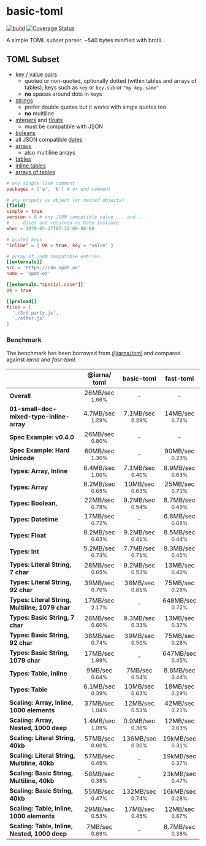 # basic-toml

[![build](https://github.com/WebReflection/basic-toml/actions/workflows/node.js.yml/badge.svg)](https://github.com/WebReflection/basic-toml/actions/workflows/node.js.yml) [![Coverage Status](https://coveralls.io/repos/github/WebReflection/basic-toml/badge.svg?branch=main)](https://coveralls.io/github/WebReflection/basic-toml?branch=main)

A simple TOML subset parser. ~540 bytes minified with brotli.

## TOML Subset

  * [key / value pairs](https://toml.io/en/v1.0.0#keyvalue-pair)
    * quoted or non-quoted, optionally dotted (within tables and arrays of tables), keys such as `key` or `key.sub` or `"my-key.same"`
    * **no** spaces around dots in keys
  * [strings](https://toml.io/en/v1.0.0#string)
    * prefer double quotes but it works with single quotes too
    * **no** multiline
  * [integers](https://toml.io/en/v1.0.0#integer) and [floats](https://toml.io/en/v1.0.0#float)
    * must be compatible with JSON
  * [boleans](https://toml.io/en/v1.0.0#boolean)
  * all JSON compatible [dates](https://toml.io/en/v1.0.0#offset-date-time)
  * [arrays](https://toml.io/en/v1.0.0#array)
    * also multiline arrays
  * [tables](https://toml.io/en/v1.0.0#table)
  * [inline tables](https://toml.io/en/v1.0.0#inline-table)
  * [arrays of tables](https://toml.io/en/v1.0.0#array-of-tables)

```toml
# any single line comment
packages = ['a', 'b'] # or end comment

# any propety as object (or nested objects)
[field]
simple = true
version = 0 # any JSON compatible value ... and ...
# ... dates are returned as Date instance
when = 1979-05-27T07:32:00-08:00

# quoted keys
"inline" = { OK = true, key = "value" }

# array of JSON compatible entries
[[externals]]
src = 'https://cdn.spot.on'
name = 'spot-on'

[[externals."special.case"]]
ok = true

[[preload]]
files = [
  './3rd-party.js',
  './other.js'
]
```

### Benchmark

The benchmark has been borrowed from [@iarna/toml](https://github.com/iarna/iarna-toml#benchmarks) and compared against *iarna* and *fast-toml*.

|   | @iarna/<wbr>toml | basic-toml | fast-toml |
| - | :---------: | :--------: | :-------: |
| **Overall** | 26MB/sec<br><small>1.66%</small> | - | - |
| **01-small-doc-mixed-type-inline-array** | 4.7MB/sec<br><small>1.29%</small> | 7.1MB/sec<br><small>0.29%</small> | 14MB/sec<br><small>0.72%</small> |
| **Spec Example: v0.4.0** | 26MB/sec<br><small>0.80%</small> | - | - |
| **Spec Example: Hard Unicode** | 60MB/sec<br><small>1.30%</small> | - | 90MB/sec<br><small>0.23%</small> |
| **Types: Array, Inline** | 6.4MB/sec<br><small>1.00%</small> | 7.1MB/sec<br><small>0.40%</small> | 8.9MB/sec<br><small>0.63%</small> |
| **Types: Array** | 6.2MB/sec<br><small>0.65%</small> | 10MB/sec<br><small>0.63%</small> | 25MB/sec<br><small>0.71%</small> |
| **Types: Boolean,** | 22MB/sec<br><small>0.78%</small> | 9.2MB/sec<br><small>0.54%</small> | 8.7MB/sec<br><small>0.49%</small> |
| **Types: Datetime** | 17MB/sec<br><small>0.72%</small> | - | 6.8MB/sec<br><small>0.68%</small> |
| **Types: Float** | 8.2MB/sec<br><small>0.63%</small> | 9.2MB/sec<br><small>0.41%</small> | 8.5MB/sec<br><small>0.44%</small> |
| **Types: Int** | 5.2MB/sec<br><small>0.73%</small> | 7.7MB/sec<br><small>0.71%</small> | 8.3MB/sec<br><small>0.45%</small> |
| **Types: Literal String, 7 char** | 28MB/sec<br><small>0.65%</small> | 9.2MB/sec<br><small>0.53%</small> | 13MB/sec<br><small>0.40%</small> |
| **Types: Literal String, 92 char** | 39MB/sec<br><small>0.70%</small> | 38MB/sec<br><small>0.81%</small> | 75MB/sec<br><small>0.26%</small> |
| **Types: Literal String, Multiline, 1079 char** | 17MB/sec<br><small>2.17%</small> | - | 648MB/sec<br><small>0.72%</small> |
| **Types: Basic String, 7 char** | 28MB/sec<br><small>0.60%</small> | 9.3MB/sec<br><small>0.33%</small> | 13MB/sec<br><small>0.37%</small> |
| **Types: Basic String, 92 char** | 38MB/sec<br><small>0.74%</small> | 39MB/sec<br><small>0.50%</small> | 75MB/sec<br><small>0.28%</small> |
| **Types: Basic String, 1079 char** | 17MB/sec<br><small>1.99%</small> | - | 647MB/sec<br><small>0.45%</small> |
| **Types: Table, Inline** | 9MB/sec<br><small>0.64%</small> | 7MB/sec<br><small>0.54%</small> | 8.8MB/sec<br><small>0.44%</small> |
| **Types: Table** | 6.1MB/sec<br><small>0.39%</small> | 10MB/sec<br><small>0.63%</small> | 18MB/sec<br><small>0.29%</small> |
| **Scaling: Array, Inline, 1000 elements** | 37MB/sec<br><small>1.04%</small> | 12MB/sec<br><small>0.53%</small> | 42MB/sec<br><small>0.21%</small> |
| **Scaling: Array, Nested, 1000 deep** | 1.4MB/sec<br><small>1.09%</small> | 0.9MB/sec<br><small>0.36%</small> | 12MB/sec<br><small>0.63%</small> |
| **Scaling: Literal String, 40kb** | 57MB/sec<br><small>0.60%</small> | 136MB/sec<br><small>0.30%</small> | 19kMB/sec<br><small>0.31%</small> |
| **Scaling: Literal String, Multiline, 40kb** | 57MB/sec<br><small>0.49%</small> | - | 19kMB/sec<br><small>0.37%</small> |
| **Scaling: Basic String, Multiline, 40kb** | 58MB/sec<br><small>0.38%</small> | - | 23kMB/sec<br><small>0.47%</small> |
| **Scaling: Basic String, 40kb** | 55MB/sec<br><small>0.47%</small> | 132MB/sec<br><small>0.74%</small> | 16kMB/sec<br><small>0.28%</small> |
| **Scaling: Table, Inline, 1000 elements** | 29MB/sec<br><small>0.53%</small> | 17MB/sec<br><small>0.45%</small> | 12MB/sec<br><small>0.67%</small> |
| **Scaling: Table, Inline, Nested, 1000 deep** | 7MB/sec<br><small>0.69%</small> | - | 8.7MB/sec<br><small>0.38%</small> |
